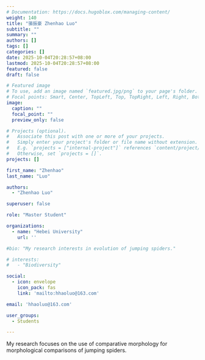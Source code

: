 ```yaml
---
# Documentation: https://docs.hugoblox.com/managing-content/
weight: 140
title: "骆振豪 Zhenhao Luo"
subtitle: ""
summary: ""
authors: []
tags: []
categories: []
date: 2025-10-04T20:28:57+08:00
lastmod: 2025-10-04T20:28:57+08:00
featured: false
draft: false

# Featured image
# To use, add an image named `featured.jpg/png` to your page's folder.
# Focal points: Smart, Center, TopLeft, Top, TopRight, Left, Right, BottomLeft, Bottom, BottomRight.
image:
  caption: ""
  focal_point: ""
  preview_only: false

# Projects (optional).
#   Associate this post with one or more of your projects.
#   Simply enter your project's folder or file name without extension.
#   E.g. `projects = ["internal-project"]` references `content/project/deep-learning/index.md`.
#   Otherwise, set `projects = []`.
projects: []

first_name: "Zhenhao"
last_name: "Luo"

authors:
  - "Zhenhao Luo"

superuser: false

role: "Master Student"

organizations:
  - name: "Hebei University"
    url: ''

#bio: "My research interests in evolution of jumping spiders."

# interests:
#   - "Biodiversity"

social:
  - icon: envelope
    icon_pack: fas
    link: 'mailto:hhaoluo@163.com'

email: 'hhaoluo@163.com'

user_groups:
  - Students

---
```


My research focuses on the use of comparative morphology for morphological comparisons of jumping spiders.
